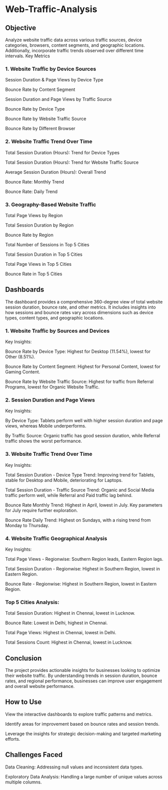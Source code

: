 # Web-Traffic-Analysis
## Objective

Analyze website traffic data across various traffic sources, device categories, browsers, content segments, and geographic locations. Additionally, incorporate traffic trends observed over different time intervals.
Key Metrics

### 1. Website Traffic by Device Sources

Session Duration & Page Views by Device Type

Bounce Rate by Content Segment

Session Duration and Page Views by Traffic Source

Bounce Rate by Device Type

Bounce Rate by Website Traffic Source

Bounce Rate by Different Browser

### 2. Website Traffic Trend Over Time

Total Session Duration (Hours): Trend for Device Types

Total Session Duration (Hours): Trend for Website Traffic Source

Average Session Duration (Hours): Overall Trend

Bounce Rate: Monthly Trend

Bounce Rate: Daily Trend

### 3. Geography-Based Website Traffic

Total Page Views by Region

Total Session Duration by Region

Bounce Rate by Region

Total Number of Sessions in Top 5 Cities

Total Session Duration in Top 5 Cities

Total Page Views in Top 5 Cities

Bounce Rate in Top 5 Cities

## Dashboards
The dashboard provides a comprehensive 360-degree view of total website session duration, bounce rate, and other metrics. It includes insights into how sessions and bounce rates vary across dimensions such as device types, content types, and geographic locations.

### 1. Website Traffic by Sources and Devices

Key Insights:

Bounce Rate by Device Type: Highest for Desktop (11.54%), lowest for Other (8.51%).

Bounce Rate by Content Segment: Highest for Personal Content, lowest for Gaming Content.

Bounce Rate by Website Traffic Source: Highest for traffic from Referral Programs, lowest for Organic Website Traffic.

### 2. Session Duration and Page Views

Key Insights:

By Device Type: Tablets perform well with higher session duration and page views, whereas Mobile underperforms.

By Traffic Source: Organic traffic has good session duration, while Referral traffic shows the worst performance.

### 3. Website Traffic Trend Over Time

Key Insights:

Total Session Duration - Device Type Trend: Improving trend for Tablets, stable for Desktop and Mobile, deteriorating for Laptops.

Total Session Duration - Traffic Source Trend: Organic and Social Media traffic perform well, while Referral and Paid traffic lag behind.

Bounce Rate Monthly Trend: Highest in April, lowest in July. Key parameters for July require further exploration.

Bounce Rate Daily Trend: Highest on Sundays, with a rising trend from Monday to Thursday.

### 4. Website Traffic Geographical Analysis

Key Insights:

Total Page Views - Regionwise: Southern Region leads, Eastern Region lags.

Total Session Duration - Regionwise: Highest in Southern Region, lowest in Eastern Region.

Bounce Rate - Regionwise: Highest in Southern Region, lowest in Eastern Region.

### Top 5 Cities Analysis:

Total Session Duration: Highest in Chennai, lowest in Lucknow.

Bounce Rate: Lowest in Delhi, highest in Chennai.

Total Page Views: Highest in Chennai, lowest in Delhi.

Total Sessions Count: Highest in Chennai, lowest in Lucknow.

## Conclusion

The project provides actionable insights for businesses looking to optimize their website traffic. By understanding trends in session duration, bounce rates, and regional performance, businesses can improve user engagement and overall website performance.

## How to Use

View the interactive dashboards to explore traffic patterns and metrics.

Identify areas for improvement based on bounce rates and session trends.

Leverage the insights for strategic decision-making and targeted marketing efforts.

## Challenges Faced

Data Cleaning: Addressing null values and inconsistent data types.

Exploratory Data Analysis: Handling a large number of unique values across multiple columns.
